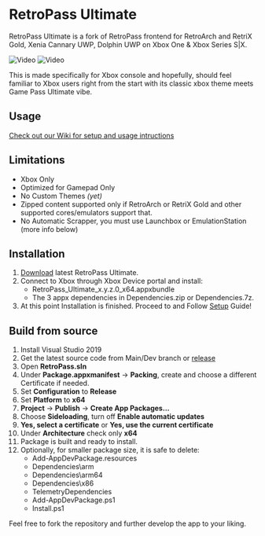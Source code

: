 # RetroPass Ultimate
RetroPass Ultimate is a fork of RetroPass frontend for RetroArch and RetriX Gold, Xenia Cannary UWP, Dolphin UWP on Xbox One & Xbox Series S|X. 

![Video](https://github.com/Misunderstood-Wookiee/RetroPassUltimate/blob/cfb5c229a25da69934f0fc5180301f544f6cb592/Docs/retropassultimate.gif)
![Video](/Docs/menu.gif)

This is made specifically for Xbox console and hopefully, should feel familiar to Xbox users right from the start with its classic xbox theme meets Game Pass Ultimate vibe.
## Usage
[Check out our Wiki for setup and usage intructions](https://github.com/Misunderstood-Wookiee/RetroPassUltimate/wiki)


## Limitations

 - Xbox Only
 - Optimized for Gamepad Only
 - No Custom Themes *(yet)*
 - Zipped content supported only if RetroArch or RetriX Gold and other supported cores/emulators support that.
 - No Automatic Scrapper, you must use Launchbox or EmulationStation (more info below)
  
## Installation
 1. [Download](../../releases/) latest RetroPass Ultimate.
 2. Connect to Xbox through Xbox Device portal and install:
	- RetroPass_Ultimate_x.y.z.0_x64.appxbundle
	- The 3 appx dependencies in Dependencies.zip or Dependencies.7z.
9. At this point Installation is finished. Proceed to and Follow [Setup](https://github.com/Misunderstood-Wookiee/RetroPassUltimate/wiki/Basic-Usage) Guide!


## Build from source

1. Install Visual Studio 2019
2. Get the latest source code from Main/Dev branch or [release](../../releases/)
3. Open **RetroPass.sln**
4. Under **Package.appxmanifest** -> **Packing**, create and choose a different Certificate if needed.
5. Set **Configuration** to **Release**
6. Set **Platform** to **x64**
7. **Project** -> **Publish** -> **Create App Packages...**
8. Choose **Sideloading**, turn off **Enable automatic updates**
9. **Yes, select a certificate** or **Yes, use the current certificate**
10. Under **Architecture** check only **x64**
11. Package is built and ready to install.
12. Optionally, for smaller package size, it is safe to delete:
	- Add-AppDevPackage.resources
	- Dependencies\arm
	- Dependencies\arm64
	- Dependencies\x86
	- TelemetryDependencies
	- Add-AppDevPackage.ps1
	- Install.ps1

Feel free to fork the repository and further develop the app to your liking.

